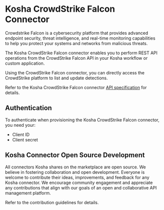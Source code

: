 # Kosha CrowdStrike Falcon Connector

Crowdstrike Falcon is a cybersecurity platform that provides advanced endpoint security, threat intelligence, and real-time monitoring capabilities to help you protect your systems and networks from malicious threats.

The Kosha CrowdStrike Falcon connector enables you to perform REST API operations from the CrowdStrike Falcon API in your Kosha workflow or custom application. 

Using the CrowdStrike Falcon connector, you can directly access the CrowdStrike platform to list and update detections.

Refer to the Kosha CrowdStrike Falcon connector [API specification](openapi.json) for details.

## Authentication

To authenticate when provisioning the Kosha CrowdStrike Falcon connector, you need your:

* Client ID
* Client secret

## Kosha Connector Open Source Development
All connectors Kosha shares on the marketplace are open source. We believe in fostering collaboration and open development. Everyone is welcome to contribute their ideas, improvements, and feedback for any Kosha connector. We encourage community engagement and appreciate any contributions that align with our goals of an open and collaborative API management platform.

Refer to the contribution guidelines for details.